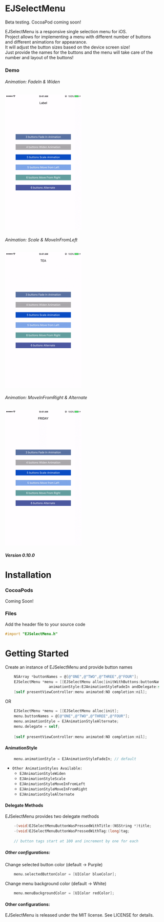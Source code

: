 # EJSelectMenu

Beta testing. CocoaPod coming soon!

EJSelectMenu is a responsive single selection menu for iOS.  
Project allows for implementing a menu with different number of buttons and different animations for appearance.  
It will adjust the button sizes based on the device screen size!   
Just provide the names for the buttons and the menu will take care of the number and layout of the buttons!

### Demo
###### Animation: FadeIn & Widen 
![](firstTwo.gif)

###### Animation: Scale & MoveInFromLeft 
![](secondTwo.gif)

###### Animation: MoveInFromRight & Alternate 
![](lastTwo.gif)

##### Version 0.10.0

Installation
==================
### CocoaPods
Coming Soon! 


### Files
Add the header file to your source code
```objective-c
#import "EJSelectMenu.h"
```


Getting Started
==================
Create an instance of EJSelectMenu and provide button names
```objective-c
    NSArray *buttonNames = @[@"ONE",@"TWO",@"THREE",@"FOUR"];
    EJSelectMenu *menu = [[EJSelectMenu alloc]initWithButtons:buttonNames 
                    animationStyle:EJAnimationStyleFadeIn andDelegate:self];
    [self presentViewController:menu animated:NO completion:nil];
```    
OR
```objective-c    
    EJSelectMenu *menu = [[EJSelectMenu alloc]init];
    menu.buttonNames = @[@"ONE",@"TWO",@"THREE",@"FOUR"];
    menu.animationStyle = EJAnimationStyleAlternate;
    menu.delegate = self;
    
    [self presentViewController:menu animated:NO completion:nil];
```

#### AnimationStyle
```objective-c
    menu.animationStyle = EJAnimationStyleFadeIn; // default
```

* `Other AnimationStyles Available:`
  - `EJAnimationStyleWiden`
  - `EJAnimationStyleScale`
  - `EJAnimationStyleMoveInFromLeft`
  - `EJAnimationStyleMoveInFromRight`
  - `EJAnimationStyleAlternate`


#### Delegate Methods
EJSelectMenu provides two delegate methods
```objective-c
    -(void)EJSelectMenuButtonWasPressedWithTitle:(NSString *)title;
    -(void)EJSelectMenuButtonWasPressedWithTag:(long)tag;
    
    // button tags start at 100 and increment by one for each
```

##### Other configurations:

Change selected button color (default -> Purple)
```objective-c
    menu.selectedButtonColor = [UIColor blueColor];
```
Change menu background color (default -> White)
```objective-c
    menu.menuBackgroundColor = [UIColor redColor];
```

#### Other configurations:
EJSelectMenu is released under the MIT license. See LICENSE for details.
